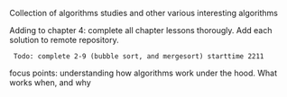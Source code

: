 Collection of algorithms studies and other various interesting algorithms

Adding to chapter 4:
     complete all chapter lessons thorougly. Add each solution to remote repository.


     Todo: complete 2-9 (bubble sort, and mergesort) starttime 2211
     

focus points: understanding how algorithms work under the hood. What works when, and why

    

